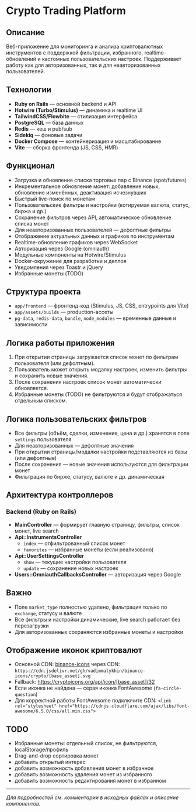 # Crypto Trading Platform

## Описание

Веб-приложение для мониторинга и анализа криптовалютных инструментов с поддержкой фильтрации, избранного, realtime-обновлений и кастомных пользовательских настроек. Поддерживает работу как для авторизованных, так и для неавторизованных пользователей.

## Технологии

- **Ruby on Rails** — основной backend и API
- **Hotwire (Turbo/Stimulus)** — динамика и realtime UI
- **TailwindCSS/Flowbite** — стилизация интерфейса
- **PostgreSQL** — база данных
- **Redis** — кеш и pub/sub
- **Sidekiq** — фоновые задачи
- **Docker Compose** — контейнеризация и масштабирование
- **Vite** — сборка фронтенда (JS, CSS, HMR)

## Функционал

- Загрузка и обновление списка торговых пар с Binance (spot/futures)
- Инкрементальное обновление монет: добавление новых, обновление изменённых, деактивация исчезнувших
- Быстрый live-поиск по монетам
- Пользовательские фильтры и настройки (котируемая валюта, статус, биржа и др.)
- Сохранение фильтров через API, автоматическое обновление списка монет
- Для неавторизованных пользователей — дефолтные фильтры
- Отображение актуальных данных и графиков по инструментам
- Realtime-обновление графиков через WebSocket
- Авторизация через Google (omniauth)
- Модульные компоненты на Hotwire/Stimulus
- Docker-окружение для разработки и деплоя
- Уведомления через Toastr и jQuery
- Избранные монеты (TODO)

## Структура проекта

- `app/frontend` — фронтенд-код (Stimulus, JS, CSS, entrypoints для Vite)
- `app/assets/builds` — production-ассеты
- `pg-data`, `redis-data`, `bundle`, `node_modules` — временные данные и зависимости

## Логика работы приложения

1. При открытии страницы загружается список монет по фильтрам пользователя (или дефолтным).
2. Пользователь может открыть модалку настроек, изменить фильтры и сохранить новые значения.
3. После сохранения настроек список монет автоматически обновляется.
4. Избранные монеты (TODO) не фильтруются и будут отображаться отдельным списком.

## Логика пользовательских фильтров

- Все фильтры (объём, сделки, изменение, цена и др.) хранятся в поле `settings` пользователя
- Для неавторизованных — дефолтные значения
- При открытии страницы/модалки настройки подставляются из базы (или дефолтные)
- После сохранения — новые значения используются для фильтрации монет
- Фильтрация по бирже, статусу, валюте и др. динамическая

## Архитектура контроллеров

### Backend (Ruby on Rails)
- **MainController** — формирует главную страницу, фильтры, список монет, live search
- **Api::InstrumentsController**
  - `index` — отфильтрованный список монет
  - `favorites` — избранные монеты (если реализовано)
- **Api::UserSettingsController**
  - `show` — текущие настройки пользователя
  - `update` — сохранение новых настроек
- **Users::OmniauthCallbacksController** — авторизация через Google

## Важно

- Поле `market_type` полностью удалено, фильтрация только по `exchange`, статусу и валюте
- Все фильтры и настройки динамические, live search работает без перезагрузки
- Для авторизованных сохраняются избранные монеты и настройки

## Отображение иконок криптовалют

- Основной CDN: [binance-icons](https://github.com/VadimMalykhin/binance-icons) через CDN:
  `https://cdn.jsdelivr.net/gh/vadimmalykhin/binance-icons/crypto/[base_asset].svg`
- Fallback: https://cryptoicons.org/api/icon/[base_asset]/32
- Если иконка не найдена — серая иконка FontAwesome (`fa-circle-question`)
- Для корректной работы FontAwesome подключите CDN:
  `<link rel="stylesheet" href="https://cdnjs.cloudflare.com/ajax/libs/font-awesome/6.5.0/css/all.min.css">`

## TODO
- Избранные монеты: отдельный список, не фильтруются, localStorage/профиль
- Drag-and-drop сортировка монет
- добавить открытый интерес
- добавить возможность добавления монет в избранное
- добавить возможность удаления монет из избранного
- добавить возможность редактирования монет в избранном

---

_Для подробностей см. комментарии в исходных файлах и описание компонентов._
